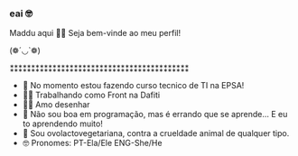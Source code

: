 ### eai 🤓 
Maddu aqui 🐱‍💻
Seja bem-vinde ao meu perfil! 

(❁´◡`❁)

⁑⁑⁑⁑⁑⁑⁑⁑⁑⁑⁑⁑⁑⁑⁑⁑⁑⁑⁑⁑⁑⁑⁑⁑⁑⁑⁑⁑⁑⁑⁑⁑⁑⁑⁑⁑⁑⁑⁑⁑⁑⁑
- 🔭 No momento estou fazendo curso tecnico de TI na EPSA!
- 🐱‍👤 Trabalhando como Front na Dafiti
- 🐱‍👓 Amo desenhar
- 🤫 Não sou boa em programação, mas é errando que se aprende... E eu to aprendendo muito!
- 🌱 Sou ovolactovegetariana, contra a crueldade animal de qualquer tipo.
- 🤓 Pronomes: PT-Ela/Ele ENG-She/He



